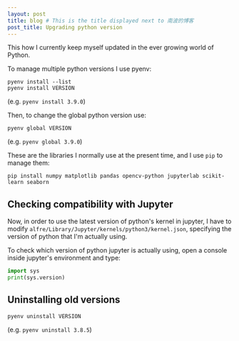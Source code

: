 ```yaml
---
layout: post
title: blog # This is the title displayed next to 南波的博客
post_title: Upgrading python version
---
```


This how I currently keep myself updated in the ever growing world of Python.

To manage multiple python versions I use pyenv:
```shell
pyenv install --list
pyenv install VERSION
```

(e.g. `pyenv install 3.9.0`)

Then, to change the global python version use:
```shell
pyenv global VERSION
```
 (e.g. `pyenv global 3.9.0`)


These are the libraries I normally use at the present time, and I use `pip` to manage them:

```shell
pip install numpy matplotlib pandas opencv-python jupyterlab scikit-learn seaborn
```

## Checking compatibility with Jupyter

Now, in order to use the latest version of python's kernel in jupyter, I have to modify `alfre/Library/Jupyter/kernels/python3/kernel.json`, specifying the version of python that I'm actually using.

To check which version of python jupyter is actually using, open a console inside jupyter's environment and type:

```python
import sys
print(sys.version)
```

## Uninstalling old versions
```shell
pyenv uninstall VERSION
```

(e.g. `pyenv uninstall 3.8.5`)
